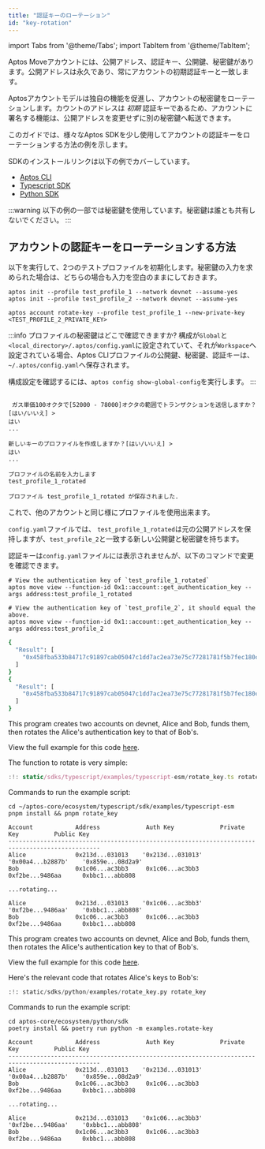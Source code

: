 ```yaml
---
title: "認証キーのローテーション"
id: "key-rotation"
---
```


import Tabs from '@theme/Tabs';
import TabItem from '@theme/TabItem';

Aptos Moveアカウントには、公開アドレス、認証キー、公開鍵、秘密鍵があります。公開アドレスは永久であり、常にアカウントの初期認証キーと一致します。

Aptosアカウントモデルは独自の機能を促進し、アカウントの秘密鍵をローテーションします。カウントのアドレスは _初期_ 認証キーであるため、アカウントに署名する機能は、公開アドレスを変更せずに別の秘密鍵へ転送できます。

このガイドでは、様々なAptos SDKを少し使用してアカウントの認証キーをローテーションする方法の例を示します。

SDKのインストールリンクは以下の例でカバーしています。

- [Aptos CLI](../../tools/aptos-cli)
- [Typescript SDK](/sdks/ts-sdk/index.md)
- [Python SDK](../../sdks/python-sdk/index.md)

:::warning
以下の例の一部では秘密鍵を使用しています。秘密鍵は誰とも共有しないでください。
:::

## アカウントの認証キーをローテーションする方法

<Tabs groupId="examples">
  <TabItem value="CLI" label="CLI">

以下を実行して、2つのテストプロファイルを初期化します。秘密鍵の入力を求められた場合は、どちらの場合も入力を空白のままにしておきます。

```shell title="devnetで2つのテストプロファイルを初期化する"
aptos init --profile test_profile_1 --network devnet --assume-yes
aptos init --profile test_profile_2 --network devnet --assume-yes
```

```shell title="test_profile_1の認証キーを test_profile_2の認証キーへローテーションします。"
aptos account rotate-key --profile test_profile_1 --new-private-key <TEST_PROFILE_2_PRIVATE_KEY>
```

:::info プロファイルの秘密鍵はどこで確認できますか?
構成が`Global`と`<local_directory>/.aptos/config.yaml`に設定されていて、それが`Workspace`へ設定されている場合、Aptos CLIプロファイルの公開鍵、秘密鍵、認証キーは、`~/.aptos/config.yaml`へ保存されます。

構成設定を確認するには、`aptos config show-global-config`を実行します。
:::

```yesを確認して新しいプロファイルを作成し、リソースアカウントに引き続き署名できる様にします。"
 
 ガス単価100オクタで[52000 - 78000]オクタの範囲でトランザクションを送信しますか？[はい/いいえ] >
はい
...

新しいキーのプロファイルを作成しますか？[はい/いいえ] >
はい
...

プロファイルの名前を入力します
test_profile_1_rotated

プロファイル test_profile_1_rotated が保存されました.
```

これで、他のアカウントと同じ様にプロファイルを使用出来ます。

`config.yaml`ファイルでは、 `test_profile_1_rotated`は元の公開アドレスを保持しますが、`test_profile_2`と一致する新しい公開鍵と秘密鍵を持ちます。

認証キーは`config.yaml`ファイルには表示されませんが、以下のコマンドで変更を確認できます。 

```shell title="認証キーがビュー関数と同様となった事を確認します。"
# View the authentication key of `test_profile_1_rotated`
aptos move view --function-id 0x1::account::get_authentication_key --args address:test_profile_1_rotated

# View the authentication key of `test_profile_2`, it should equal the above.
aptos move view --function-id 0x1::account::get_authentication_key --args address:test_profile_2
```

```bash title="前の2つのコマンドの出力例"
{
  "Result": [
    "0x458fba533b84717c91897cab05047c1dd7ac2ea73e75c77281781f5b7fec180c"
  ]
}
{
  "Result": [
    "0x458fba533b84717c91897cab05047c1dd7ac2ea73e75c77281781f5b7fec180c"
  ]
}
```

  </TabItem>

  <TabItem value="typescript" label="Typescript">

This program creates two accounts on devnet, Alice and Bob, funds them, then rotates the Alice's authentication key to that of Bob's.

View the full example for this code [here](https://github.com/aptos-labs/aptos-core/blob/main/ecosystem/typescript/sdk/examples/typescript-esm/rotate_key.ts).

The function to rotate is very simple:

```typescript title="Typescript SDK rotate authentication key function"
:!: static/sdks/typescript/examples/typescript-esm/rotate_key.ts rotate_key
```

Commands to run the example script:

```shell title="Navigate to the typescript SDK directory, install dependencies and run rotate_key.ts"
cd ~/aptos-core/ecosystem/typescript/sdk/examples/typescript-esm
pnpm install && pnpm rotate_key
```

```shell title="rotate_key.ts output"
Account            Address             Auth Key             Private Key          Public Key
------------------------------------------------------------------------------------------------
Alice              0x213d...031013    '0x213d...031013'    '0x00a4...b2887b'    '0x859e...08d2a9'
Bob                0x1c06...ac3bb3     0x1c06...ac3bb3      0xf2be...9486aa      0xbbc1...abb808

...rotating...

Alice              0x213d...031013    '0x1c06...ac3bb3'    '0xf2be...9486aa'    '0xbbc1...abb808'
Bob                0x1c06...ac3bb3     0x1c06...ac3bb3      0xf2be...9486aa      0xbbc1...abb808
```

  </TabItem>
  <TabItem value="python" label="Python">

This program creates two accounts on devnet, Alice and Bob, funds them, then rotates the Alice's authentication key to that of Bob's.

View the full example for this code [here](https://github.com/aptos-labs/aptos-core/blob/main/ecosystem/python/sdk/examples/rotate_key.py).

Here's the relevant code that rotates Alice's keys to Bob's:

```python title="Python SDK rotate authentication key function"
:!: static/sdks/python/examples/rotate_key.py rotate_key
```

Commands to run the example script:

```shell title="Navigate to the python SDK directory, install dependencies and run rotate_key.ts"
cd aptos-core/ecosystem/python/sdk
poetry install && poetry run python -m examples.rotate-key
```

```shell title="rotate_key.py output"
Account            Address             Auth Key             Private Key          Public Key
------------------------------------------------------------------------------------------------
Alice              0x213d...031013    '0x213d...031013'    '0x00a4...b2887b'    '0x859e...08d2a9'
Bob                0x1c06...ac3bb3     0x1c06...ac3bb3      0xf2be...9486aa      0xbbc1...abb808

...rotating...

Alice              0x213d...031013    '0x1c06...ac3bb3'    '0xf2be...9486aa'    '0xbbc1...abb808'
Bob                0x1c06...ac3bb3     0x1c06...ac3bb3      0xf2be...9486aa      0xbbc1...abb808
```

  </TabItem>
</Tabs>
